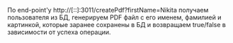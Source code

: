 По end-point'у http://[::]:3011/createPdf?firstName=Nikita получаем пользователя из БД, генерируем PDF файл с его
именем, фамилией и картинкой, которые заранее сохранены в БД и возвращаем true/false в зависимости от успеха операции.
